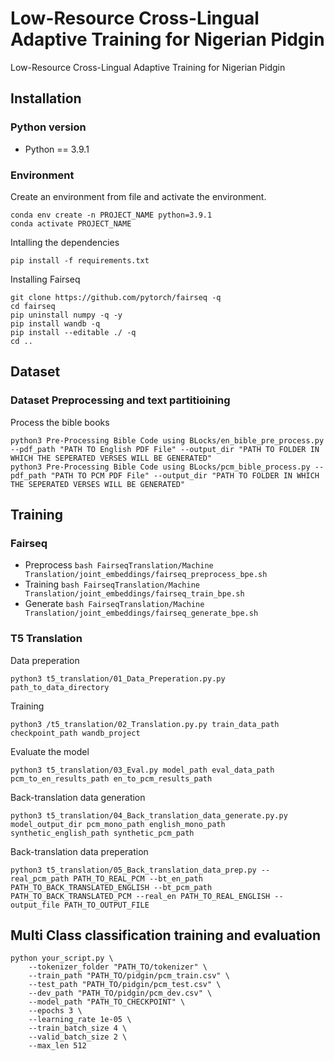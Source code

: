 # Low-Resource Cross-Lingual Adaptive Training for Nigerian Pidgin
Low-Resource Cross-Lingual Adaptive Training for Nigerian Pidgin

## Installation

### Python version

* Python == 3.9.1

### Environment

Create an environment from file and activate the environment.

```
conda env create -n PROJECT_NAME python=3.9.1
conda activate PROJECT_NAME
```

Intalling the dependencies

```
pip install -f requirements.txt
```


Installing Fairseq

```
git clone https://github.com/pytorch/fairseq -q
cd fairseq
pip uninstall numpy -q -y
pip install wandb -q
pip install --editable ./ -q
cd ..
```

## Dataset


### Dataset Preprocessing and text partitioining
Process the bible books

```
python3 Pre-Processing Bible Code using BLocks/en_bible_pre_process.py --pdf_path "PATH TO English PDF File" --output_dir "PATH TO FOLDER IN WHICH THE SEPERATED VERSES WILL BE GENERATED"
python3 Pre-Processing Bible Code using BLocks/pcm_bible_process.py --pdf_path "PATH TO PCM PDF File" --output_dir "PATH TO FOLDER IN WHICH THE SEPERATED VERSES WILL BE GENERATED"
```


## Training
### Fairseq
- Preprocess
`bash FairseqTranslation/Machine Translation/joint_embeddings/fairseq_preprocess_bpe.sh `
- Training
`bash FairseqTranslation/Machine Translation/joint_embeddings/fairseq_train_bpe.sh`
- Generate 
`bash FairseqTranslation/Machine Translation/joint_embeddings/fairseq_generate_bpe.sh`

### T5 Translation

Data preperation

`python3 t5_translation/01_Data_Preperation.py.py path_to_data_directory`

Training

`python3 /t5_translation/02_Translation.py.py train_data_path checkpoint_path wandb_project`

Evaluate the model

`python3 t5_translation/03_Eval.py model_path eval_data_path pcm_to_en_results_path en_to_pcm_results_path `


Back-translation data generation

`python3 t5_translation/04_Back_translation_data_generate.py.py model_output_dir pcm_mono_path english_mono_path synthetic_english_path synthetic_pcm_path`

Back-translation data preperation

`python3 t5_translation/05_Back_translation_data_prep.py --real_pcm_path PATH_TO_REAL_PCM --bt_en_path PATH_TO_BACK_TRANSLATED_ENGLISH --bt_pcm_path PATH_TO_BACK_TRANSLATED_PCM --real_en PATH_TO_REAL_ENGLISH --output_file PATH_TO_OUTPUT_FILE`


## Multi Class classification training and evaluation

```
python your_script.py \
    --tokenizer_folder "PATH_TO/tokenizer" \
    --train_path "PATH_TO/pidgin/pcm_train.csv" \
    --test_path "PATH_TO/pidgin/pcm_test.csv" \
    --dev_path "PATH_TO/pidgin/pcm_dev.csv" \
    --model_path "PATH_TO_CHECKPOINT" \
    --epochs 3 \
    --learning_rate 1e-05 \
    --train_batch_size 4 \
    --valid_batch_size 2 \
    --max_len 512
```
